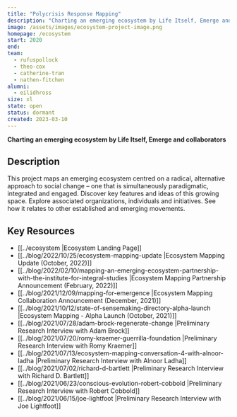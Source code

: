 ```yaml
---
title: "Polycrisis Response Mapping"
description: "Charting an emerging ecosystem by Life Itself, Emerge and collaborators. This project maps an emerging ecosystem centred on a radical, alternative approach to social change – one that is simultaneously paradigmatic, integrated and engaged."
image: /assets/images/ecosystem-project-image.png
homepage: /ecosystem
start: 2020
end:
team:
  - rufuspollock
  - theo-cox
  - catherine-tran
  - nathen-fitchen
alumni:
  - eilidhross
size: xl
state: open
status: dormant
created: 2023-03-10
---
```


**Charting an emerging ecosystem by Life Itself, Emerge and collaborators**

## Description

This project maps an emerging ecosystem centred on a radical, alternative approach to social change – one that is simultaneously paradigmatic, integrated and engaged. Discover key features and ideas of this growing space. Explore associated organizations, individuals and initiatives. See how it relates to other established and emerging movements.

## Key Resources

- [[../ecosystem |Ecosystem Landing Page]]
- [[../blog/2022/10/25/ecosystem-mapping-update |Ecosystem Mapping Update (October, 2022)]]
- [[../blog/2022/02/10/mapping-an-emerging-ecosystem-partnership-with-the-institute-for-integral-studies |Ecosystem Mapping Partnership Announcement (February, 2022)]]
- [[../blog/2021/12/09/mapping-for-emergence |Ecosystem Mapping Collaboration Announcement (December, 2021)]]
- [[../blog/2021/10/12/state-of-sensemaking-directory-alpha-launch |Ecosystem Mapping - Alpha Launch (October, 2021)]]
- [[../blog/2021/07/28/adam-brock-regenerate-change |Preliminary Research Interview with Adam Brock]]
- [[../blog/2021/07/20/romy-kraemer-guerrilla-foundation |Preliminary Research Interview with Romy Kraemer]]
- [[../blog/2021/07/13/ecosystem-mapping-conversation-4-with-alnoor-ladha |Preliminary Research Interview with Alnoor Ladha]]
- [[../blog/2021/07/02/richard-d-bartlett |Preliminary Research Interview with Richard D. Bartlett]]
- [[../blog/2021/06/23/conscious-evolution-robert-cobbold |Preliminary Research Interview with Robert Cobbold]]
- [[../blog/2021/06/15/joe-lightfoot |Preliminary Research Interview with Joe Lightfoot]]

